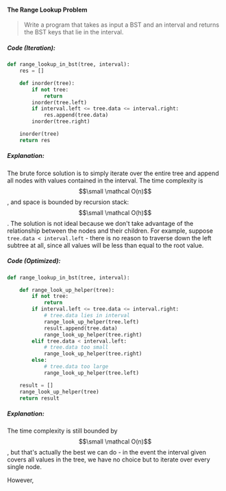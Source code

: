 #### The Range Lookup Problem

> Write a program that takes as input a BST and an interval and returns the BST keys that lie in the interval.

##### Code \(Iteration\):

```py
def range_lookup_in_bst(tree, interval):
    res = []

    def inorder(tree):
        if not tree:
            return
        inorder(tree.left)
        if interval.left <= tree.data <= interval.right:
            res.append(tree.data)
        inorder(tree.right)

    inorder(tree)
    return res
```

##### Explanation:

The brute force solution is to simply iterate over the entire tree and append all nodes with values contained in the interval. The time complexity is $$\small \mathcal O(n)$$, and space is bounded by recursion stack: $$\small \mathcal O(h)$$. The solution is not ideal because we don't take advantage of the relationship between the nodes and their children. For example, suppose `tree.data < interval.left` - there is no reason to traverse down the left subtree at all, since all values will be less than equal to the root value.

##### Code \(Optimized\):

```py
def range_lookup_in_bst(tree, interval):

    def range_look_up_helper(tree):
        if not tree:
            return
        if interval.left <= tree.data <= interval.right:
            # tree.data lies in interval
            range_look_up_helper(tree.left)
            result.append(tree.data)
            range_look_up_helper(tree.right)
        elif tree.data < interval.left:
            # tree.data too small
            range_look_up_helper(tree.right)
        else:
            # tree.data too large
            range_look_up_helper(tree.left)

    result = []
    range_look_up_helper(tree)
    return result
```

##### Explanation:

The time complexity is still bounded by $$\small \mathcal O(n)$$, but that's actually the best we can do - in the event the interval given covers all values in the tree, we have no choice but to iterate over every single node.

However,

